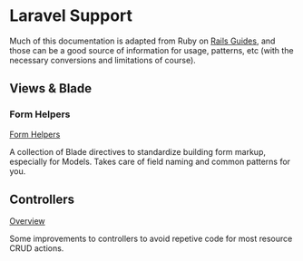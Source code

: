 # Laravel Support

Much of this documentation is adapted from Ruby on [Rails Guides](https://guides.rubyonrails.org/), and those can be a
good source of information for usage, patterns, etc (with the necessary conversions and limitations of course).

## Views & Blade

### Form Helpers

[Form Helpers](form_helpers.md)

A collection of Blade directives to standardize building form markup, especially for Models. Takes care of field
naming and common patterns for you.

## Controllers

[Overview](controllers.md)

Some improvements to controllers to avoid repetive code for most resource CRUD actions.
